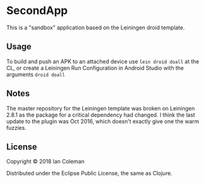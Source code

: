 # SecondApp

This is a "sandbox" application based on the Leiningen droid template. 

## Usage

To build and push an APK to an attached device use `lein droid doall` at the CL, or create a Leiningen
Run Configuration in Android Studio with the arguments `droid doall`

## Notes
The master repository for the Leiningen template was broken on Leiningen 2.8.1 as the package for
a critical dependency had changed. I think the last update to the plugin was Oct 2016, which doesn't
exactly give one the warm fuzzies.

## License

Copyright © 2018 Ian Coleman

Distributed under the Eclipse Public License, the same as Clojure.
